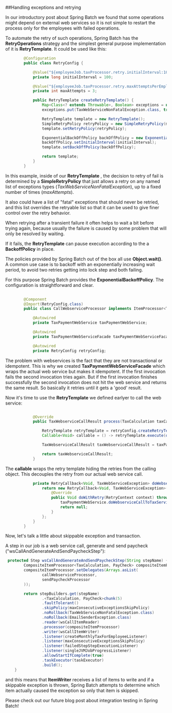 ##Handling exceptions and retrying

In our introductory post about Spring Batch we found that some operations might depend on external web services so it is not simple to restart the process only for the employees with failed operations.

To automate the retry of such operations, Spring Batch has the __RetryOperations__ strategy and the simplest general purpose implementation of it is __RetryTemplate__. It could be used like this:

```java
		@Configuration
		public class RetryConfig {

			@Value("${employeeJob.taxProcessor.retry.initialInterval:100}")
			private long initialInterval = 100;

			@Value("${employeeJob.taxProcessor.retry.maxAttemptsPerEmployee:3}")
			private int maxAttempts = 3;

			public RetryTemplate createRetryTemplate() {
				Map<Class<? extends Throwable>, Boolean> exceptions = new HashMap<>();
				exceptions.put(TaxWebServiceNonFatalException.class, true);

				RetryTemplate template = new RetryTemplate();
				SimpleRetryPolicy retryPolicy = new SimpleRetryPolicy(maxAttempts, exceptions);
				template.setRetryPolicy(retryPolicy);

				ExponentialBackOffPolicy backOffPolicy = new ExponentialBackOffPolicy();
				backOffPolicy.setInitialInterval(initialInterval);
				template.setBackOffPolicy(backOffPolicy);

				return template;
			}
		}
```

In this example, inside of our __RetryTemplate__ , the decision to retry of fail is determined by a __SimpleRetryPolicy__ that just allows a retry on any named list of exceptions types (_TaxWebServiceNonFatalException_), up to a fixed number of times (_maxAttempts_).

It also could have a list of "fatal" exceptions that should never be retried, and this list overrides the retryable list so that it can be used to give finer control over the retry behavior.

When retrying after a transient failure it often helps to wait a bit before trying again, because usually the failure is caused by some problem that will only be resolved by waiting. 

If it fails, the __RetryTemplate__ can pause execution according to the a __BackoffPolicy__ in place.

The policies provided by Spring Batch out of the box all use __Object.wait()__. A common use case is to backoff with an exponentially increasing wait period, to avoid two retries getting into lock step and both failing. 

For this purpose Spring Batch provides the __ExponentialBackoffPolicy__. The configuration is straightforward and clear.

```java
 
		@Component
		@Import(RetryConfig.class)
		public class CallWebserviceProcessor implements ItemProcessor<TaxCalculation, TaxWebserviceCallResult> {

			@Autowired
			private TaxPaymentWebService taxPaymentWebService;

			@Autowired
			private TaxPaymentWebServiceFacade taxPaymentWebServiceFacade;

			@Autowired
			private RetryConfig retryConfig;

```

The problem with webservices is the fact that they are not transactional or idempotent. This is why we created __TaxPaymentWebServiceFacade__ which wraps the actual web service but makes it idempotent. If the first invocation fails the second invocation tries again. But if the first invocation finishes successfully the second invocation does not hit the web service and returns the same result. So basically it retries until it gets a 'good' result.

Now it's time to use the  __RetryTemplate__ we defined earlyer to call the web service:

```java

			@Override
			public TaxWebserviceCallResult process(TaxCalculation taxCalculation) throws Exception {

				RetryTemplate retryTemplate = retryConfig.createRetryTemplate();
				Callable<Void> callable = () -> retryTemplate.execute(doWebserviceCallWithRetryCallback(taxCalculation));

				TaxWebserviceCallResult taxWebserviceCallResult = taxPaymentWebServiceFacade.callTaxService(taxCalculation, callable);

				return taxWebserviceCallResult;
			}
```

The __callable__ wraps the retry template hiding the retries from the calling object. This decouples the retry from our actual web service call.

```java
			private RetryCallback<Void, TaxWebServiceException> doWebserviceCallWithRetryCallback(TaxCalculation taxCalculation) {
				return new RetryCallback<Void, TaxWebServiceException>() {
					@Override
					public Void doWithRetry(RetryContext context) throws TaxWebServiceException {
						taxPaymentWebService.doWebserviceCallToTaxService(taxCalculation.getEmployee(), taxCalculation.getTax());
						return null;
					}
				};
			}
		}
```

Now, let's talk a little about skippable exception and transaction.

A step in our job is a web service call, generate and send paycheck ("wsCallAndGenerateAndSendPaycheckStep"):

```java
 protected Step wsCallAndGenerateAndSendPaycheckStep(String stepName) {
        CompositeItemProcessor<TaxCalculation, PayCheck> compositeItemProcessor = new CompositeItemProcessor<>();
        compositeItemProcessor.setDelegates(Arrays.asList(
                callWebserviceProcessor,
                sendPaycheckProcessor
        ));

        return stepBuilders.get(stepName)
                .<TaxCalculation, PayCheck>chunk(5)
                .faultTolerant()
                .skipPolicy(maxConsecutiveExceptionsSkipPolicy)
                .noRollback(TaxWebServiceNonFatalException.class)
                .noRollback(EmailSenderException.class)
                .reader(wsCallItemReader)
                .processor(compositeItemProcessor)
                .writer(wsCallItemWriter)
                .listener(createMonthlyTaxForEmployeeListener)
                .listener(maxConsecutiveExceptionsSkipPolicy)
                .listener(failedStepStepExecutionListener)
                .listener(singleJVMJobProgressListener)
                .allowStartIfComplete(true)
                .taskExecutor(taskExecutor)
                .build();
    }
```

and this means that __ItemWriter__ receives a list of items to write and if a skippable exception is thrown, Spring Batch attempts to determine which item actually caused the exception so only that item is skipped.



Please check out our future blog post about integration testing in Spring Batch!
